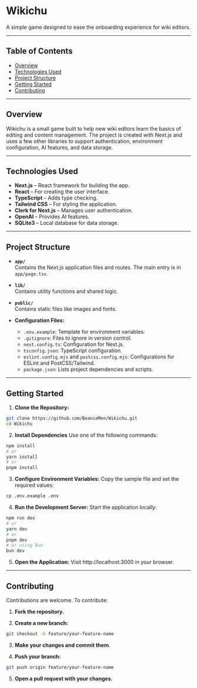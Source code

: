 # Wikichu

A simple game designed to ease the onboarding experience for wiki editors.

---

## Table of Contents

- [Overview](#overview)
- [Technologies Used](#technologies-used)
- [Project Structure](#project-structure)
- [Getting Started](#getting-started)
- [Contributing](#contributing)

---

## Overview

Wikichu is a small game built to help new wiki editors learn the basics of editing and content management. The project is created with Next.js and uses a few other libraries to support authentication, environment configuration, AI features, and data storage.

---

## Technologies Used

- **Next.js** – React framework for building the app.
- **React** – For creating the user interface.
- **TypeScript** – Adds type checking.
- **Tailwind CSS** – For styling the application.
- **Clerk for Next.js** – Manages user authentication.
- **OpenAI** – Provides AI features.
- **SQLite3** – Local database for data storage.

---

## Project Structure

- **`app/`**  
  Contains the Next.js application files and routes. The main entry is in `app/page.tsx`.

- **`lib/`**  
  Contains utility functions and shared logic.

- **`public/`**  
  Contains static files like images and fonts.

- **Configuration Files:**
  - `.env.example`: Template for environment variables.
  - `.gitignore`: Files to ignore in version control.
  - `next.config.ts`: Configuration for Next.js.
  - `tsconfig.json`: TypeScript configuration.
  - `eslint.config.mjs` and `postcss.config.mjs`: Configurations for ESLint and PostCSS/Tailwind.
  - `package.json`: Lists project dependencies and scripts.

---

## Getting Started

1. **Clone the Repository:**

```bash
git clone https://github.com/BeanieMen/Wikichu.git
cd Wikichu
```

2. **Install Dependencies**
Use one of the following commands:
```bash 
npm install
# or
yarn install
# or
pnpm install
```

3. **Configure Environment Variables:**
Copy the sample file and set the required values:
```sh
cp .env.example .env
```

4. **Run the Development Server:**
Start the application locally:
```bash
npm run dev
# or
yarn dev
# or
pnpm dev
# or using Bun
bun dev
```

5. **Open the Application:**
Visit http://localhost:3000 in your browser.

---

## Contributing
Contributions are welcome. To contribute:

1. **Fork the repository.**

2. **Create a new branch:**
```bash
git checkout -b feature/your-feature-name
```

3. **Make your changes and commit them**.

4. **Push your branch:**
```bash
git push origin feature/your-feature-name
```

5. **Open a pull request with your changes.**